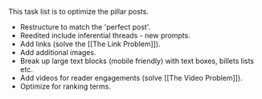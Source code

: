 This task list is to optimize the pillar posts.

- Restructure to match the 'perfect post'. 
- Reedited include inferential threads - new prompts.
- Add links (solve the [[The Link Problem]]).
- Add additional images.
- Break up large text blocks (mobile friendly) with text boxes, billets lists etc. 
- Add videos for reader engagements (solve [[The Video Problem]]).
- Optimize for ranking terms. 